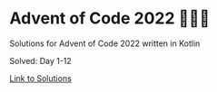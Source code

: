# Advent of Code 2022 🎄🌟🎅
Solutions for Advent of Code 2022 written in Kotlin

Solved: Day 1-12

[Link to Solutions](https://github.com/patrick-elmquist/Advent-of-Code-2022/tree/main/src/main/kotlin)
